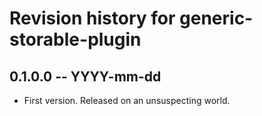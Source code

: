 # Revision history for generic-storable-plugin

## 0.1.0.0  -- YYYY-mm-dd

* First version. Released on an unsuspecting world.

